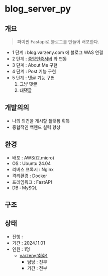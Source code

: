 # blog_server_py

## 개요
> 파이썬 Fastapi로 블로그를 만들어 배포한다.
* 1 단계 : blog.varzeny.com 에 블로그 WAS 연결
* 2 단계 : [중앙인증서버](https://github.com/varzeny/Authorizaion_Server_Py.git) 와 연동
* 3 단계 : About Me 구현
* 4 단계 : Post 기능 구현
* 5 단계 : 댓글 기능 구현
    1. 그냥 댓글
    2. 대댓글


## 개발의의
* 나의 의견을 게시할 플랫폼 획득
* 종합적인 백엔드 실력 향상


## 환경
* 배포 : AWS(t2.micro)
* OS : Ubuntu 24.04
* 리버스 프록시 : Nginx
* 격리환경 : Docker
* 프레임워크 : FastAPI
* DB : MySQL


## 구조



## 상태
* 진행 : 
* 기간 : 2024.11.01
* 인원 : 1명
    * [varzeny(최화)](https://varzeny.com/aboutme)
        * 담당 : 전부
        * 기간 : 전부
